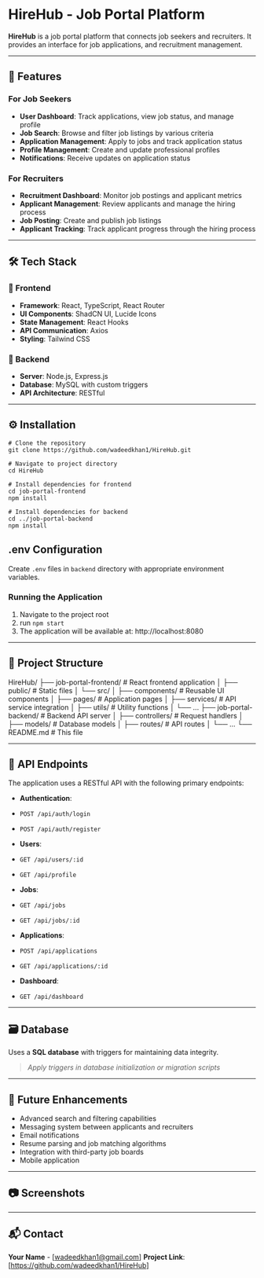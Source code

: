 # HireHub - Job Portal Platform

**HireHub** is a job portal platform that connects job seekers and recruiters. It provides an interface for job applications, and recruitment management.

---

## 🚀 Features

### For Job Seekers
- **User Dashboard**: Track applications, view job status, and manage profile  
- **Job Search**: Browse and filter job listings by various criteria  
- **Application Management**: Apply to jobs and track application status  
- **Profile Management**: Create and update professional profiles  
- **Notifications**: Receive updates on application status

### For Recruiters
- **Recruitment Dashboard**: Monitor job postings and applicant metrics  
- **Applicant Management**: Review applicants and manage the hiring process  
- **Job Posting**: Create and publish job listings  
- **Applicant Tracking**: Track applicant progress through the hiring process  

---

## 🛠 Tech Stack

### 🔷 Frontend
- **Framework**: React, TypeScript, React Router  
- **UI Components**: ShadCN UI, Lucide Icons  
- **State Management**: React Hooks  
- **API Communication**: Axios  
- **Styling**: Tailwind CSS  

### 🔶 Backend
- **Server**: Node.js, Express.js  
- **Database**: MySQL with custom triggers  
- **API Architecture**: RESTful 
---

## ⚙️ Installation

```
# Clone the repository
git clone https://github.com/wadeedkhan1/HireHub.git

# Navigate to project directory
cd HireHub

# Install dependencies for frontend
cd job-portal-frontend
npm install

# Install dependencies for backend
cd ../job-portal-backend
npm install

```
## .env Configuration
Create `.env` files in `backend` directory with appropriate environment variables.

### Running the Application
1. Navigate to the project root
2. run `npm start`
3. The application will be available at:  http://localhost:8080

---

## 📁 Project Structure

HireHub/
├── job-portal-frontend/     # React frontend application
│   ├── public/              # Static files
│   └── src/
│       ├── components/      # Reusable UI components
│       ├── pages/           # Application pages
│       ├── services/        # API service integration
│       ├── utils/           # Utility functions
│       └── ...
├── job-portal-backend/      # Backend API server
│   ├── controllers/         # Request handlers
│   ├── models/              # Database models
│   ├── routes/              # API routes
│   └── ...
└── README.md                # This file

---

## 📡 API Endpoints

The application uses a RESTful API with the following primary endpoints:

- **Authentication**:  
- `POST /api/auth/login`  
- `POST /api/auth/register`

- **Users**:  
- `GET /api/users/:id`  
- `GET /api/profile`

- **Jobs**:  
- `GET /api/jobs`  
- `GET /api/jobs/:id`  

- **Applications**:  
- `POST /api/applications`  
- `GET /api/applications/:id`  

- **Dashboard**:  
- `GET /api/dashboard`

---

## 🗃️ Database

Uses a **SQL database** with triggers for maintaining data integrity.  
> _Apply triggers in database initialization or migration scripts_

---

## 🔮 Future Enhancements

- Advanced search and filtering capabilities  
- Messaging system between applicants and recruiters  
- Email notifications  
- Resume parsing and job matching algorithms  
- Integration with third-party job boards  
- Mobile application  

---

## 📷 Screenshots


---

## 📬 Contact

**Your Name** - [wadeedkhan1@gmail.com]
**Project Link**: [https://github.com/wadeedkhan1/HireHub]
